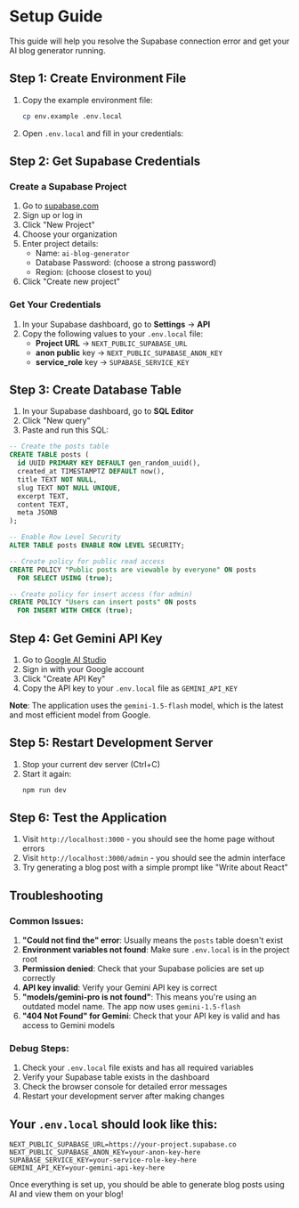 # Setup Guide

This guide will help you resolve the Supabase connection error and get your AI blog generator running.

## Step 1: Create Environment File

1. Copy the example environment file:
   ```bash
   cp env.example .env.local
   ```

2. Open `.env.local` and fill in your credentials:

## Step 2: Get Supabase Credentials

### Create a Supabase Project

1. Go to [supabase.com](https://supabase.com)
2. Sign up or log in
3. Click "New Project"
4. Choose your organization
5. Enter project details:
   - Name: `ai-blog-generator`
   - Database Password: (choose a strong password)
   - Region: (choose closest to you)
6. Click "Create new project"

### Get Your Credentials

1. In your Supabase dashboard, go to **Settings** → **API**
2. Copy the following values to your `.env.local` file:
   - **Project URL** → `NEXT_PUBLIC_SUPABASE_URL`
   - **anon public** key → `NEXT_PUBLIC_SUPABASE_ANON_KEY`
   - **service_role** key → `SUPABASE_SERVICE_KEY`

## Step 3: Create Database Table

1. In your Supabase dashboard, go to **SQL Editor**
2. Click "New query"
3. Paste and run this SQL:

```sql
-- Create the posts table
CREATE TABLE posts (
  id UUID PRIMARY KEY DEFAULT gen_random_uuid(),
  created_at TIMESTAMPTZ DEFAULT now(),
  title TEXT NOT NULL,
  slug TEXT NOT NULL UNIQUE,
  excerpt TEXT,
  content TEXT,
  meta JSONB
);

-- Enable Row Level Security
ALTER TABLE posts ENABLE ROW LEVEL SECURITY;

-- Create policy for public read access
CREATE POLICY "Public posts are viewable by everyone" ON posts
  FOR SELECT USING (true);

-- Create policy for insert access (for admin)
CREATE POLICY "Users can insert posts" ON posts
  FOR INSERT WITH CHECK (true);
```

## Step 4: Get Gemini API Key

1. Go to [Google AI Studio](https://makersuite.google.com/app/apikey)
2. Sign in with your Google account
3. Click "Create API Key"
4. Copy the API key to your `.env.local` file as `GEMINI_API_KEY`

**Note**: The application uses the `gemini-1.5-flash` model, which is the latest and most efficient model from Google.

## Step 5: Restart Development Server

1. Stop your current dev server (Ctrl+C)
2. Start it again:
   ```bash
   npm run dev
   ```

## Step 6: Test the Application

1. Visit `http://localhost:3000` - you should see the home page without errors
2. Visit `http://localhost:3000/admin` - you should see the admin interface
3. Try generating a blog post with a simple prompt like "Write about React"

## Troubleshooting

### Common Issues:

1. **"Could not find the" error**: Usually means the `posts` table doesn't exist
2. **Environment variables not found**: Make sure `.env.local` is in the project root
3. **Permission denied**: Check that your Supabase policies are set up correctly
4. **API key invalid**: Verify your Gemini API key is correct
5. **"models/gemini-pro is not found"**: This means you're using an outdated model name. The app now uses `gemini-1.5-flash`
6. **"404 Not Found" for Gemini**: Check that your API key is valid and has access to Gemini models

### Debug Steps:

1. Check your `.env.local` file exists and has all required variables
2. Verify your Supabase table exists in the dashboard
3. Check the browser console for detailed error messages
4. Restart your development server after making changes

## Your `.env.local` should look like this:

```env
NEXT_PUBLIC_SUPABASE_URL=https://your-project.supabase.co
NEXT_PUBLIC_SUPABASE_ANON_KEY=your-anon-key-here
SUPABASE_SERVICE_KEY=your-service-role-key-here
GEMINI_API_KEY=your-gemini-api-key-here
```

Once everything is set up, you should be able to generate blog posts using AI and view them on your blog!
